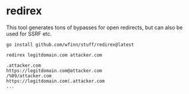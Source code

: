 # redirex

This tool generates tons of bypasses for open redirects, but can also be used for SSRF etc.

`go install github.com/wfinn/stuff/redirex@latest`

`redirex legitdomain.com attacker.com`

```
.attacker.com
https://legitdomain.com@attacker.com
/%09/attacker.com
https://legitdomain.com(.attacker.com
...
```
